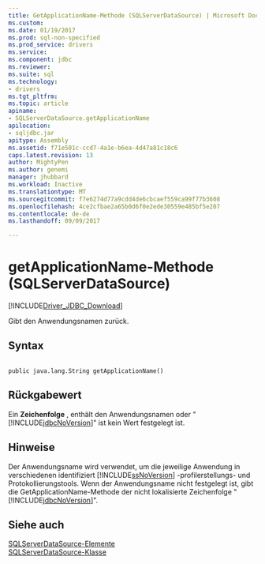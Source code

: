 ```yaml
---
title: GetApplicationName-Methode (SQLServerDataSource) | Microsoft Docs
ms.custom: 
ms.date: 01/19/2017
ms.prod: sql-non-specified
ms.prod_service: drivers
ms.service: 
ms.component: jdbc
ms.reviewer: 
ms.suite: sql
ms.technology:
- drivers
ms.tgt_pltfrm: 
ms.topic: article
apiname:
- SQLServerDataSource.getApplicationName
apilocation:
- sqljdbc.jar
apitype: Assembly
ms.assetid: f71e501c-ccd7-4a1e-b6ea-4d47a81c18c6
caps.latest.revision: 13
author: MightyPen
ms.author: genemi
manager: jhubbard
ms.workload: Inactive
ms.translationtype: MT
ms.sourcegitcommit: f7e6274d77a9cdd4de6cbcaef559ca99f77b3608
ms.openlocfilehash: 4ce2cfbae2a65b0d6f0e2ede30559e485bf5e207
ms.contentlocale: de-de
ms.lasthandoff: 09/09/2017

---
```

# <a name="getapplicationname-method-sqlserverdatasource"></a>getApplicationName-Methode (SQLServerDataSource)
[!INCLUDE[Driver_JDBC_Download](../../../includes/driver_jdbc_download.md)]

  Gibt den Anwendungsnamen zurück.  
  
## <a name="syntax"></a>Syntax  
  
```  
  
public java.lang.String getApplicationName()  
```  
  
## <a name="return-value"></a>Rückgabewert  
 Ein **Zeichenfolge** , enthält den Anwendungsnamen oder "[!INCLUDE[jdbcNoVersion](../../../includes/jdbcnoversion_md.md)]" ist kein Wert festgelegt ist.  
  
## <a name="remarks"></a>Hinweise  
 Der Anwendungsname wird verwendet, um die jeweilige Anwendung in verschiedenen identifiziert [!INCLUDE[ssNoVersion](../../../includes/ssnoversion_md.md)] -profilerstellungs- und Protokollierungstools. Wenn der Anwendungsname nicht festgelegt ist, gibt die GetApplicationName-Methode der nicht lokalisierte Zeichenfolge "[!INCLUDE[jdbcNoVersion](../../../includes/jdbcnoversion_md.md)]".  
  
## <a name="see-also"></a>Siehe auch  
 [SQLServerDataSource-Elemente](../../../connect/jdbc/reference/sqlserverdatasource-members.md)   
 [SQLServerDataSource-Klasse](../../../connect/jdbc/reference/sqlserverdatasource-class.md)  
  
  

